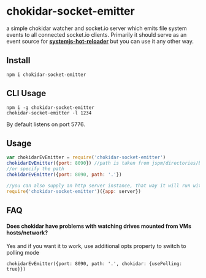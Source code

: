 # chokidar-socket-emitter
a simple chokidar watcher and socket.io server which emits file system events to all connected socket.io clients. Primarily it should serve as an event source for **[systemjs-hot-reloader](https://github.com/capaj/systemjs-hot-reloader)** but you can use it any other way.

## Install
```
npm i chokidar-socket-emitter
```

## CLI Usage

```
npm i -g chokidar-socket-emitter
chokidar-socket-emitter -l 1234
```

By default listens on port 5776.

## Usage
```javascript
var chokidarEvEmitter = require('chokidar-socket-emitter')
chokidarEvEmitter({port: 8090}) //path is taken from jspm/directories/baseURL or if that is not set up, '.' is used
//or specify the path
chokidarEvEmitter({port: 8090, path: '.'})

//you can also supply an http server instance, that way it will run within your server, no need for extra port
require('chokidar-socket-emitter')({app: server})
```

## FAQ

#### Does chokidar have problems with watching drives mounted from VMs hosts/network?
Yes and if you want it to work, use additional opts property to switch to polling mode
```
chokidarEvEmitter({port: 8090, path: '.', chokidar: {usePolling: true}})
```

